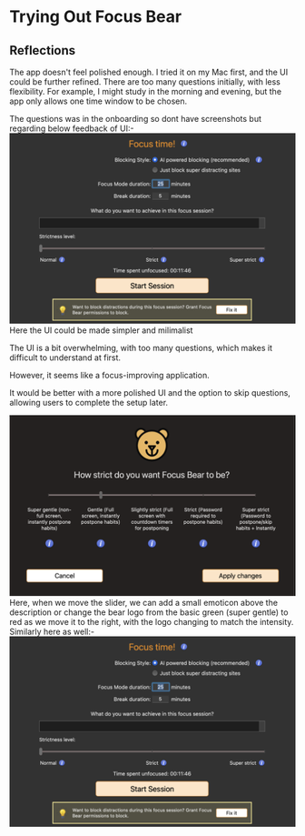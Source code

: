 # Trying Out Focus Bear

## Reflections

The app doesn't feel polished enough. I tried it on my Mac first, and the UI could be further refined. There are too many questions initially, with less flexibility. For example, I might study in the morning and evening, but the app only allows one time window to be chosen.

The questions was in the onboarding so dont have screenshots but regarding below feedback of UI:-
![alt text](image-1.png)
Here the UI could be made simpler and milimalist

The UI is a bit overwhelming, with too many questions, which makes it difficult to understand at first.


However, it seems like a focus-improving application.

It would be better with a more polished UI and the option to skip questions, allowing users to complete the setup later.

![alt text](image.png)
Here, when we move the slider, we can add a small emoticon above the description or change the bear logo from the basic green (super gentle) to red as we move it to the right, with the logo changing to match the intensity.
Similarly here as well:-
![alt text](image-2.png)